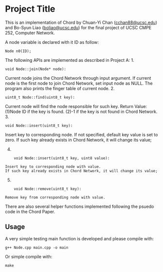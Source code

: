 # Project Title

This is an implementation of Chord by Chuan-Yi Chan (cchan88@ucsc.edu)
and Bo-Syun Liao (boliao@ucsc.edu) for the final project of UCSC 
CMPE 252, Computer Network.



A node variable is declared with it ID as follow:

    Node n0(ID);

The following APIs are implemented as described in Project A:
1.

    void Node::join(Node* node):
        
Current node joins the Chord Network through input argument.
        If current node is the first node to join Chord Network, set input node as NULL.
        The program also prints the finger table of current node.
2.

    uint8_t Node::find(uint8_t key):
        
Current node will find the node responsible for such key.
Return Value:
    (1)Node ID if the key is found.
    (2)-1 if the key is not found in Chord Network.
3.

    void Node::insert(uint8_t key):

Insert key to corresponding node. If not specified, default key value is set to zero.
If such key already exists in Chord Network, it will change its value;

4. 

        void Node::insert(uint8_t key, uint8 value):

    Insert key to corresponding node with value.
    If such key already exists in Chord Network, it will change its value;

5. 
    
        void Node::remove(uint8_t key):

    Remove key from corresponding node with value.

There are also several helper functions implemented following the psuedo code in the Chord Paper.

## Usage

A very simple testing main function is developed and please compile with:

    g++ Node.cpp main.cpp -o main
    
Or simple compile with:
   
    make




